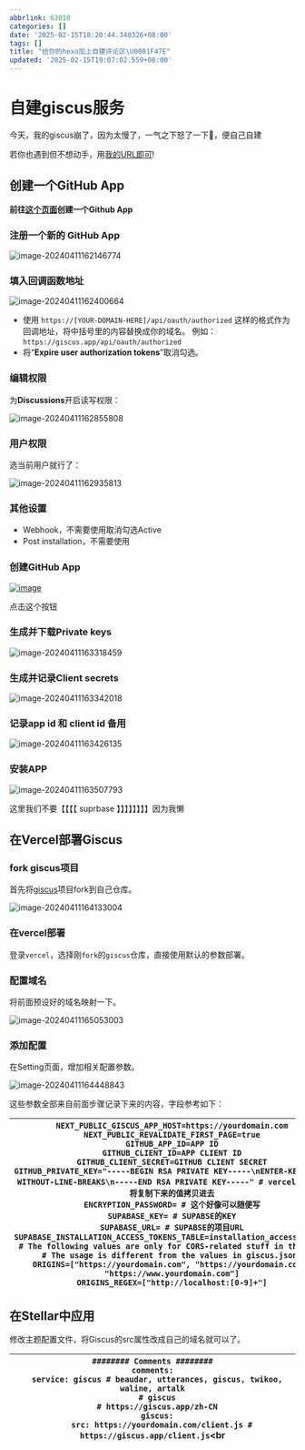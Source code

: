 ```yaml
---
abbrlink: 63010
categories: []
date: '2025-02-15T18:20:44.340326+08:00'
tags: []
title: "给你的hexo加上自建评论区\U0001F47E"
updated: '2025-02-15T19:07:02.559+08:00'
---
```

# 自建giscus服务

今天，我的giscus崩了，因为太慢了，一气之下怒了一下🤣，便自己自建

若你也遇到但不想动手，用[我的URL即可](waline.laogoupro.us.kg)!

## 创建一个GitHub App

**前往[这个页面](https://github.com/settings/apps/new)创建一个Github App**

### 注册一个新的 GitHub App

![image-20240411162146774](https://gcore.jsdelivr.net/gh/cayzlh/fluffy-guide@master/2024/04/imWfRv.png)

### 填入回调函数地址

![image-20240411162400664](https://gcore.jsdelivr.net/gh/cayzlh/fluffy-guide@master/2024/04/3iEkCN.png)

* 使用 `https://[YOUR-DOMAIN-HERE]/api/oauth/authorized` 这样的格式作为回调地址，将中括号里的内容替换成你的域名。
  例如： `https://giscus.app/api/oauth/authorized`
* 将“**Expire user authorization tokens**”取消勾选。

### 编辑权限

为**Discussions**开启读写权限：

![image-20240411162855808](https://gcore.jsdelivr.net/gh/cayzlh/fluffy-guide@master/2024/04/wU7Nmb.png)

### 用户权限

选当前用户就行了：

![image-20240411162935813](https://gcore.jsdelivr.net/gh/cayzlh/fluffy-guide@master/2024/04/3G1iww.png)

### 其他设置

* Webhook，不需要使用取消勾选Active
* Post installation，不需要使用

### 创建GitHub App

[![image](https://gcore.jsdelivr.net/gh/cayzlh/fluffy-guide@master/2024/04/KbbY36.png)](https://user-images.githubusercontent.com/6379424/120403234-fdb0b500-c36d-11eb-9cea-9879497cd3d6.png)

点击这个按钮

### 生成并下载Private keys

![image-20240411163318459](https://gcore.jsdelivr.net/gh/cayzlh/fluffy-guide@master/2024/04/fnXL3b.png)

### 生成并记录Client secrets

![image-20240411163342018](https://gcore.jsdelivr.net/gh/cayzlh/fluffy-guide@master/2024/04/Zecp1d.png)

### 记录app id 和 client id 备用

![image-20240411163426135](https://gcore.jsdelivr.net/gh/cayzlh/fluffy-guide@master/2024/04/5tEFeB.png)

### 安装APP

![image-20240411163507793](https://gcore.jsdelivr.net/gh/cayzlh/fluffy-guide@master/2024/04/7wioRl.png)

这里我们不要【【【【   suprbase  】】】】】】】】因为我懒

## 在Vercel部署Giscus

### fork giscus项目

首先将[giscus](https://github.com/giscus/giscus)项目fork到自己仓库。

![image-20240411164133004](https://gcore.jsdelivr.net/gh/cayzlh/fluffy-guide@master/2024/04/6yYHqD.png)

### 在vercel部署

登录`vercel`，选择刚`fork`的`giscus`仓库，直接使用默认的参数部署。

### 配置域名

将前面预设好的域名映射一下。

![image-20240411165053003](https://gcore.jsdelivr.net/gh/cayzlh/fluffy-guide@master/2024/04/AAs3rV.png)

### 添加配置

在Setting页面，增加相关配置参数。

![image-20240411164448843](https://gcore.jsdelivr.net/gh/cayzlh/fluffy-guide@master/2024/04/8Ek0DX.png)

这些参数全部来自前面步骤记录下来的内容，字段参考如下：


| `NEXT_PUBLIC_GISCUS_APP_HOST=https://yourdomain.com`<br/>`NEXT_PUBLIC_REVALIDATE_FIRST_PAGE=true`<br/>`GITHUB_APP_ID=APP ID`<br/>`GITHUB_CLIENT_ID=APP CLIENT ID`<br/>`GITHUB_CLIENT_SECRET=GITHUB CLIENT SECRET`<br/>`GITHUB_PRIVATE_KEY="-----BEGIN RSA PRIVATE KEY-----\nENTER-KEY-HERE-WITHOUT-LINE-BREAKS\n-----END RSA PRIVATE KEY-----" # vercel可以直接将复制下来的值拷贝进去`<br/>`ENCRYPTION_PASSWORD= # 这个好像可以随便写`<br/>`SUPABASE_KEY= # SUPABSE的KEY`<br/>`SUPABASE_URL= # SUPABSE的项目URL`<br/>`SUPABASE_INSTALLATION_ACCESS_TOKENS_TABLE=installation_access_tokens`<br/>`# The following values are only for CORS-related stuff in the API.`<br/>`# The usage is different from the values in giscus.json.`<br/>`ORIGINS=["https://yourdomain.com", "https://yourdomain.com", "https://www.yourdomain.com"]`<br/>`ORIGINS_REGEX=["http://localhost:[0-9]+"]`<br/> |
| ----------------------------------------------------------------------------------------------------------------------------------------------------------------------------------------------------------------------------------------------------------------------------------------------------------------------------------------------------------------------------------------------------------------------------------------------------------------------------------------------------------------------------------------------------------------------------------------------------------------------------------------------------------------------------------------------------------------------------------------------------------------------------------------------------------------------------------------------------------------------------------------- |

## 在Stellar中应用

修改主题配置文件，将Giscus的src属性改成自己的域名就可以了。


| `######## Comments ########`<br/>`comments:`<br/>`  service: giscus # beaudar, utterances, giscus, twikoo, waline, artalk`<br/>`  # giscus`<br/>`  # https://giscus.app/zh-CN`<br/>`  giscus:`<br/>`    src: https://yourdomain.com/client.js # https://giscus.app/client.js`<br |
| -------------------------------------------------------------------------------------------------------------------------------------------------------------------------------------------------------------------------------------------------------------------------------- |
